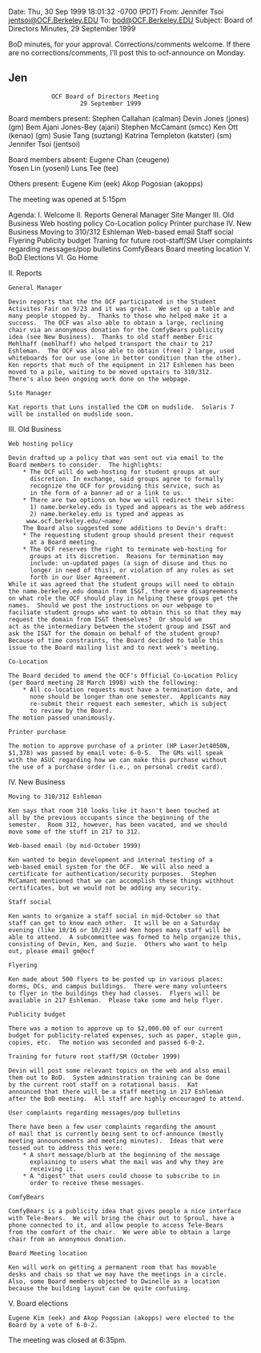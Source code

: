 Date: Thu, 30 Sep 1999 18:01:32 -0700 (PDT)From: Jennifer Tsoi <jentsoi@OCF.Berkeley.EDU>To: bod@OCF.Berkeley.EDUSubject: Board of Directors Minutes, 29 September 1999BoD minutes, for your approval.  Corrections/comments welcome.  If thereare no corrections/comments, I'll post this to ocf-announce on Monday.Jen-----                OCF Board of Directors Meeting                        29 September 1999Board members present:        Stephen Callahan (calman)	Devin Jones (jones) (gm)	Bem Ajani Jones-Bey (ajani)	Stephen McCamant (smcc)	Ken Ott (kenao) (gm)	Susie Tang (suztang)        Katrina Templeton (katster) (sm)        Jennifer Tsoi (jentsoi)        Board members absent:        Eugene Chan (ceugene)	        Yosen Lin (yosenl)	Luns Tee (tee)Others present:	Eugene Kim (eek)	Akop Pogosian (akopps)        The meeting was opened at 5:15pmAgenda:	I.   Welcome	II.  Reports		General Manager		Site Manger	III. Old Business		Web hosting policy		Co-Location policy		Printer purchase	IV.  New Business		Moving to 310/312 Eshleman		Web-based email		Staff social		Flyering		Publicity budget		Traning for future root-staff/SM		User complaints regarding messages/pop bulletins		ComfyBears		Board meeting location	V.   BoD Elections	VI.  Go HomeII. Reports	General Manager	Devin reports that the the OCF participated in the Student	Activites Fair on 9/23 and it was great.  We set up a table and	many people stopped by.  Thanks to those who helped make it a 	success.  The OCF was also able to obtain a large, reclining	chair via an anonymous donation for the ComfyBears publicity	idea (see New Business).  Thanks to old staff member Eric	Mehlhaff (mehlhaff) who helped transport the chair to 217	Eshleman.  The OCF was also able to obtain (free) 2 large, used	whiteboards for our use (one in better condition than the other).	Ken reports that much of the equipment in 217 Eshlemen has been	moved to a pile, waiting to be moved upstairs to 310/312.	There's also been ongoing work done on the webpage.	Site Manager	Kat reports that Luns installed the CDR on mudslide.  Solaris 7	will be installed on mudslide soon.III. Old Business	Web hosting policy	Devin drafted up a policy that was sent out via email to the	Board members to consider.  The highlights:	    * The OCF will do web-hosting for student groups at our	      discretion. In exchange, said groups agree to formally	      recognize the OCF for providing this service, such as	      in the form of a banner ad or a link to us.	    * There are two options on how we will redirect their site:	      1) name.berkeley.edu is typed and appears as the web address	      2) name.berkeley.edu is typed and appeas as		 www.ocf.berkeley.edu/~name/        The Board also suggested some additions to Devin's draft:	    * The requesting student group should present their request	      at a Board meeting.	    * The OCF reserves the right to terminate web-hosting for	      groups at its discretion.  Reasons for termination may	      include: un-updated pages (a sign of disuse and thus no	      longer in need of this), or violation of any rules as set	      forth in our User Agreement.	While it was agreed that the student groups will need to obtain	the name.berkeley.edu domain from IS&T, there were disagreements	on what role the OCF should play in helping these groups get the	names.  Should we post the instructions on our webpage to	faciliate student groups who want to obtain this so that they may	request the domain from IS&T themselves?  Or should we	act as the intermediary between the student group and IS&T and	ask the IS&T for the domain on behalf of the student group?	Because of time constraints, the Board decided to table this	issue to the Board mailing list and to next week's meeting.	Co-Location	The Board decided to amend the OCF's 0fficial Co-Location Policy	(per Board meeting 28 March 1998) with the following:	    * All co-location requests must have a termination date, and 	      none should be longer than one semester.  Applicants may	      re-submit their request each semester, which is subject	      to review by the Board.	The motion passed unanimously.	Printer purchase	The motion to approve purchase of a printer (HP LaserJet4050N,	$1,378) was passed by email vote: 6-0-5.  The GMs will speak	with the ASUC regarding how we can make this purchase without	the use of a purchase order (i.e., on personal credit card).IV. New Business	Moving to 310/312 Eshleman	Ken says that room 310 looks like it hasn't been touched at	all by the previous occupants since the beginning of the	semester.  Room 312, however, has been vacated, and we should	move some of the stuff in 217 to 312.	Web-based email (by mid-October 1999)	Ken wanted to begin development and internal testing of a	web-based email system for the OCF.  We will also need a	certificate for authentication/security purposes.  Stephen	McCamant mentioned that we can accomplish these things withhout 	certificates, but we would not be adding any security.	Staff social	Ken wants to organize a staff social in mid-October so that	staff can get to know each other.  It will be on a Saturday	evening (like 10/16 or 10/23) and Ken hopes many staff will be	able to attend.  A subcommittee was formed to help organize this,	consisting of Devin, Ken, and Suzie.  Others who want to help	out, please email gm@ocf	Flyering	Ken made about 500 flyers to be posted up in various places:	dorms, DCs, and campus buildings.  There were many volunteers	to flyer in the buildings they had classes.  Flyers will be	available in 217 Eshleman.  Please take some and help flyer.	Publicity budget	There was a motion to approve up to $2,000.00 of our current	budget for publicity-related expenses, such as paper, staple gun,	copies, etc.  The motion was seconded and passed 6-0-2.	Training for future root staff/SM (October 1999)	Devin will post some relevant topics on the web and also email	them out to BoD.  System adminstration training can be done	by the current root staff on a rotational basis.  Kat	announced that there will be a staff meeting in 217 Eshleman	after the BoD meeting.  All staff are highly encouraged to attend.	User complaints regarding messages/pop bulletins	There have been a few user complaints regarding the amount	of mail that is currently being sent to ocf-announce (mostly	meeting announcements and meeting minutes).  Ideas that were	tossed out to address this were:	    * A short message/blurb at the beginning of the message	      explaining to users what the mail was and why they are	      receiving it.	    * A "digest" that users could choose to subscribe to in	      order to receive these messages.	ComfyBears	ComfyBears is a publicity idea that gives people a nice interface	with Tele-Bears.  We will bring the chair out to Sproul, have a	phone connected to it, and allow people to access Tele-Bears	from the comfort of the chair.  We were able to obtain a large	chair from an anonymous donation.	Board Meeting location	Ken will work on getting a permanent room that has movable	desks and chais so that we may have the meetings in a circle.	Also, some Board members objected to Dwinelle as a location	because the building layout can be quite confusing.V. Board elections	Eugene Kim (eek) and Akop Pogosian (akopps) were elected to the	Board by a vote of 6-0-2.The meeting was closed at 6:35pm.
